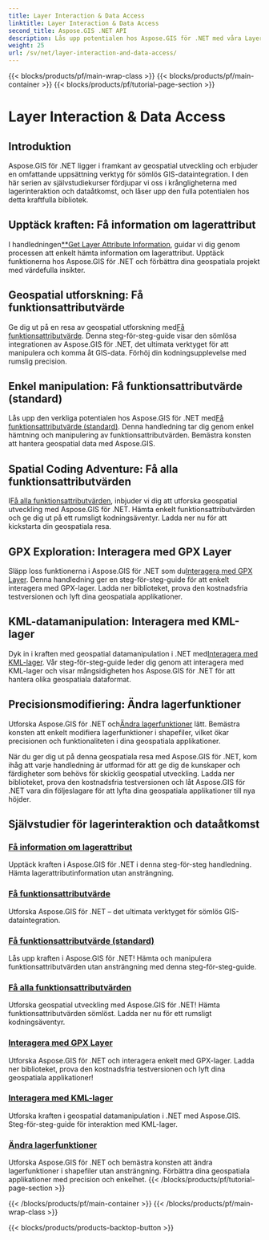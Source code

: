 ```yaml
---
title: Layer Interaction & Data Access
linktitle: Layer Interaction & Data Access
second_title: Aspose.GIS .NET API
description: Lås upp potentialen hos Aspose.GIS för .NET med våra Layer Interaction & Data Access Tutorials. Utforska geospatial utveckling och manipulera funktioner sömlöst.
weight: 25
url: /sv/net/layer-interaction-and-data-access/
---
```


{{< blocks/products/pf/main-wrap-class >}}
{{< blocks/products/pf/main-container >}}
{{< blocks/products/pf/tutorial-page-section >}}

# Layer Interaction & Data Access

## Introduktion

Aspose.GIS för .NET ligger i framkant av geospatial utveckling och erbjuder en omfattande uppsättning verktyg för sömlös GIS-dataintegration. I den här serien av självstudiekurser fördjupar vi oss i krångligheterna med lagerinteraktion och dataåtkomst, och låser upp den fulla potentialen hos detta kraftfulla bibliotek.

## Upptäck kraften: Få information om lagerattribut
 I handledningen[**Get Layer Attribute Information](./get-layer-attribute-information/), guidar vi dig genom processen att enkelt hämta information om lagerattribut. Upptäck funktionerna hos Aspose.GIS för .NET och förbättra dina geospatiala projekt med värdefulla insikter.

## Geospatial utforskning: Få funktionsattributvärde
Ge dig ut på en resa av geospatial utforskning med[Få funktionsattributvärde](./get-feature-attribute-value/). Denna steg-för-steg-guide visar den sömlösa integrationen av Aspose.GIS för .NET, det ultimata verktyget för att manipulera och komma åt GIS-data. Förhöj din kodningsupplevelse med rumslig precision.

## Enkel manipulation: Få funktionsattributvärde (standard)
 Lås upp den verkliga potentialen hos Aspose.GIS för .NET med[Få funktionsattributvärde (standard)](./get-feature-attribute-value-default/). Denna handledning tar dig genom enkel hämtning och manipulering av funktionsattributvärden. Bemästra konsten att hantera geospatial data med Aspose.GIS.

## Spatial Coding Adventure: Få alla funktionsattributvärden
 I[Få alla funktionsattributvärden](./get-all-feature-attribute-values/), inbjuder vi dig att utforska geospatial utveckling med Aspose.GIS för .NET. Hämta enkelt funktionsattributvärden och ge dig ut på ett rumsligt kodningsäventyr. Ladda ner nu för att kickstarta din geospatiala resa.

## GPX Exploration: Interagera med GPX Layer
Släpp loss funktionerna i Aspose.GIS för .NET som du[Interagera med GPX Layer](./interact-with-gpx-layer/). Denna handledning ger en steg-för-steg-guide för att enkelt interagera med GPX-lager. Ladda ner biblioteket, prova den kostnadsfria testversionen och lyft dina geospatiala applikationer.

## KML-datamanipulation: Interagera med KML-lager
 Dyk in i kraften med geospatial datamanipulation i .NET med[Interagera med KML-lager](./interact-with-kml-layer/). Vår steg-för-steg-guide leder dig genom att interagera med KML-lager och visar mångsidigheten hos Aspose.GIS för .NET för att hantera olika geospatiala dataformat.

## Precisionsmodifiering: Ändra lagerfunktioner
 Utforska Aspose.GIS för .NET och[Ändra lagerfunktioner](./modify-layer-features/) lätt. Bemästra konsten att enkelt modifiera lagerfunktioner i shapefiler, vilket ökar precisionen och funktionaliteten i dina geospatiala applikationer.

När du ger dig ut på denna geospatiala resa med Aspose.GIS för .NET, kom ihåg att varje handledning är utformad för att ge dig de kunskaper och färdigheter som behövs för skicklig geospatial utveckling. Ladda ner biblioteket, prova den kostnadsfria testversionen och låt Aspose.GIS för .NET vara din följeslagare för att lyfta dina geospatiala applikationer till nya höjder.

## Självstudier för lagerinteraktion och dataåtkomst
### [Få information om lagerattribut](./get-layer-attribute-information/)
Upptäck kraften i Aspose.GIS för .NET i denna steg-för-steg handledning. Hämta lagerattributinformation utan ansträngning. 
### [Få funktionsattributvärde](./get-feature-attribute-value/)
Utforska Aspose.GIS för .NET – det ultimata verktyget för sömlös GIS-dataintegration.
### [Få funktionsattributvärde (standard)](./get-feature-attribute-value-default/)
Lås upp kraften i Aspose.GIS för .NET! Hämta och manipulera funktionsattributvärden utan ansträngning med denna steg-för-steg-guide.
### [Få alla funktionsattributvärden](./get-all-feature-attribute-values/)
Utforska geospatial utveckling med Aspose.GIS för .NET! Hämta funktionsattributvärden sömlöst. Ladda ner nu för ett rumsligt kodningsäventyr.
### [Interagera med GPX Layer](./interact-with-gpx-layer/)
Utforska Aspose.GIS för .NET och interagera enkelt med GPX-lager. Ladda ner biblioteket, prova den kostnadsfria testversionen och lyft dina geospatiala applikationer!
### [Interagera med KML-lager](./interact-with-kml-layer/)
Utforska kraften i geospatial datamanipulation i .NET med Aspose.GIS. Steg-för-steg-guide för interaktion med KML-lager. 
### [Ändra lagerfunktioner](./modify-layer-features/)
Utforska Aspose.GIS för .NET och bemästra konsten att ändra lagerfunktioner i shapefiler utan ansträngning. Förbättra dina geospatiala applikationer med precision och enkelhet.
{{< /blocks/products/pf/tutorial-page-section >}}

{{< /blocks/products/pf/main-container >}}
{{< /blocks/products/pf/main-wrap-class >}}

{{< blocks/products/products-backtop-button >}}
